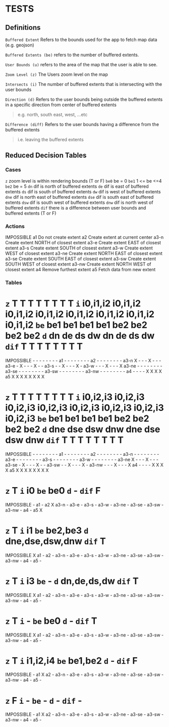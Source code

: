 # TESTS

## Definitions

`Buffered Extent` Refers to the bounds used for the app to
fetch map data (e.g. geojson)

`Buffered Extents (be)` refers to the number of buffered
extents.

`User Bounds (u)` refers to the area of the map that the
user is able to see.

`Zoom Level (z)` The Users zoom level on the map

`Intersects (i)` The number of buffered extents that is
intersecting with the user bounds

`Direction (d)` Refers to the user bounds being outside
the buffered extents in a specific direction from center
of buffered extents
> e.g. north, south east, west, ...etc

`Difference (diff)` Refers to the user bounds having a 
difference from the buffered extents
> i.e. leaving the buffered extents

## Reduced Decision Tables

### Cases

`z`   zoom level is within rendering bounds (T or F)
`be0` be = 0
`be1` 1 <= be <=4
`be2` be = 5
`dn`  dif is north of buffered extents
`de`  dif is east of buffered extents
`ds`  dif is south of buffered extents
`dw`  dif is west of buffered extents
`dne` dif is north east of buffered extents
`dse` dif is south east of buffered extents
`dsw` dif is south west of buffered extents
`dnw` dif is north west of buffered extents
`dif` there is a difference between user bounds and buffered extents (T or F)

### Actions

IMPOSSIBLE
a1            Do not create extent
a2            Create extent at current center
a3-n          Create extent NORTH of closest extent
a3-e          Create extent EAST of closest extent
a3-s          Create extent SOUTH of closest extent
a3-w          Create extent WEST of closest extent
a3-ne         Create extent NORTH EAST of closest extent
a3-se         Create extent SOUTH EAST of closest extent
a3-sw         Create extent SOUTH WEST of closest extent
a3-nw         Create extent NORTH WEST of closest extent
a4            Remove furthest extent
a5            Fetch data from new extent

### Tables

`z`         T         T         T         T         T         T         T         T
`i`         i0,i1,i2  i0,i1,i2  i0,i1,i2  i0,i1,i2  i0,i1,i2  i0,i1,i2  i0,i1,i2  i0,i1,i2
`be`        be1       be1       be1       be1       be2       be2       be2       be2
`d`         dn        de        ds        dw        dn        de        ds        dw
`dif`       T         T         T         T         T         T         T         T
==========================================================================================
IMPOSSIBLE  -         -         -         -         -         -         -         -
a1          -         -         -         -         -         -         -         -
a2          -         -         -         -         -         -         -         -
a3-n        X         -         -         -         X         -         -         -
a3-e        -         X         -         -         -         X         -         -
a3-s        -         -         X         -         -         -         X         -
a3-w        -         -         -         X         -         -         -         X
a3-ne       -         -         -         -         -         -         -         -
a3-se       -         -         -         -         -         -         -         -
a3-sw       -         -         -         -         -         -         -         -
a3-nw       -         -         -         -         -         -         -         -
a4          -         -         -         -         X         X         X         X
a5          X         X         X         X         X         X         X         X


`z`         T         T         T         T         T         T         T         T
`i`         i0,i2,i3  i0,i2,i3  i0,i2,i3  i0,i2,i3  i0,i2,i3  i0,i2,i3  i0,i2,i3  i0,i2,i3
`be`        be1       be1       be1       be1       be2       be2       be2       be2
`d`         dne       dse       dsw       dnw       dne       dse       dsw       dnw
`dif`       T         T         T         T         T         T         T         T  
==========================================================================================
IMPOSSIBLE  -         -         -         -         -         -         -         -
a1          -         -         -         -         -         -         -         -
a2          -         -         -         -         -         -         -         -
a3-n        -         -         -         -         -         -         -         -
a3-e        -         -         -         -         -         -         -         -
a3-s        -         -         -         -         -         -         -         -
a3-w        -         -         -         -         -         -         -         -
a3-ne       X         -         -         -         X         -         -         -
a3-se       -         X         -         -         -         X         -         -
a3-sw       -         -         X         -         -         -         X         -
a3-nw       -         -         -         X         -         -         -         X
a4          -         -         -         -         X         X         X         X
a5          X         X         X         X         X         X         X         X


`z`         T
`i`         i0
`be`        be0
`d`         -
`dif`       F
===============
IMPOSSIBLE  -
a1          -
a2          X
a3-n        -
a3-e        -
a3-s        -
a3-w        -
a3-ne       -
a3-se       -
a3-sw       -
a3-nw       -
a4          -
a5          X



`z`         T
`i`         i1
`be`        be2,be3
`d`         dne,dse,dsw,dnw
`dif`       T  
===========================
IMPOSSIBLE  X
a1          -
a2          -
a3-n        -
a3-e        -
a3-s        -
a3-w        -
a3-ne       -
a3-se       -
a3-sw       -
a3-nw       -
a4          -
a5          -


`z`         T
`i`         i3
`be`        -
`d`         dn,de,ds,dw
`dif`       T
=======================
IMPOSSIBLE  X
a1          -
a2          -
a3-n        -
a3-e        -
a3-s        -
a3-w        -
a3-ne       -
a3-se       -
a3-sw       -
a3-nw       -
a4          -
a5          -


`z`         T
`i`         -
`be`        be0
`d`         -
`dif`       T  
==========================
IMPOSSIBLE  X
a1          -
a2          -
a3-n        -
a3-e        -
a3-s        -
a3-w        -
a3-ne       -
a3-se       -
a3-sw       -
a3-nw       -
a4          -
a5          -


`z`         T
`i`         i1,i2,i4
`be`        be1,be2
`d`         -
`dif`       F
====================
IMPOSSIBLE  -
a1          X
a2          -
a3-n        -
a3-e        -
a3-s        -
a3-w        -
a3-ne       -
a3-se       -
a3-sw       -
a3-nw       -
a4          -
a5          -


`z`         F
`i`         -
`be`        -
`d`         -
`dif`       -
==================
IMPOSSIBLE  -
a1          X
a2          -
a3-n        -
a3-e        -
a3-s        -
a3-w        -
a3-ne       -
a3-se       -
a3-sw       -
a3-nw       -
a4          -
a5          -

